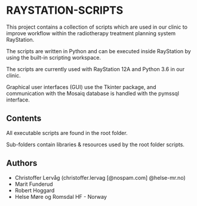 # RAYSTATION-SCRIPTS

This project contains a collection of scripts which are used in our clinic to improve
workflow within the radiotherapy treatment planning system RayStation.

The scripts are written in Python and can be executed inside RayStation by
using the built-in scripting workspace.

The scripts are currently used with RayStation 12A and Python 3.6 in our clinic.

Graphical user interfaces (GUI) use the Tkinter package, and communication with
the Mosaiq database is handled with the pymssql interface.

## Contents

All executable scripts are found in the root folder.

Sub-folders contain libraries & resources used by the root folder scripts.

## Authors

* Christoffer Lervåg (christoffer.lervag [@nospam.com] @helse-mr.no)
* Marit Funderud
* Robert Hoggard
* Helse Møre og Romsdal HF - Norway
